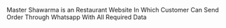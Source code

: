 Master Shawarma is an Restaurant Website In Which Customer Can Send Order Through Whatsapp With All Required Data
